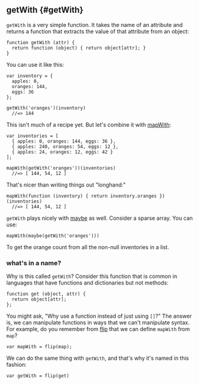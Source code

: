 ## getWith {#getWith}

`getWith` is a very simple function. It takes the name of an attribute and returns a function that extracts the value of that attribute from an object:

    function getWith (attr) {
      return function (object) { return object[attr]; }
    }

You can use it like this:

    var inventory = {
      apples: 0,
      oranges: 144,
      eggs: 36
    };

    getWith('oranges')(inventory)
      //=> 144

This isn't much of a recipe yet. But let's combine it with [mapWith](#mapWith):

    var inventories = [
      { apples: 0, oranges: 144, eggs: 36 },
      { apples: 240, oranges: 54, eggs: 12 },
      { apples: 24, oranges: 12, eggs: 42 }
    ];

    mapWith(getWith('oranges'))(inventories)
      //=> [ 144, 54, 12 ]

That's nicer than writing things out "longhand:"

    mapWith(function (inventory) { return inventory.oranges })(inventories)
      //=> [ 144, 54, 12 ]

`getWith` plays nicely with [maybe](#maybe) as well. Consider a sparse array. You can use:

    mapWith(maybe(getWith('oranges')))

To get the orange count from all the non-null inventories in a list.

### what's in a name?

Why is this called `getWith`? Consider this function that is common in languages that have functions and dictionaries but not methods:

    function get (object, attr) {
      return object[attr];
    };

You might ask, "Why use a function instead of just using `[]`?" The answer is, we can manipulate functions in ways that we can't manipulate syntax. For example, do you remember from [flip](#flip) that we can define `mapWith` from `map`?

    var mapWith = flip(map);

We can do the same thing with `getWith`, and that's why it's named in this fashion:

    var getWith = flip(get)
